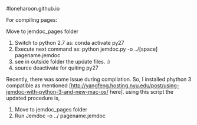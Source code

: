 #loneharoon.github.io


For compiling pages:

 Move to jemdoc_pages folder
 
 1. Switch to python 2.7 as: conda activate py27
 2. Execute next command as: python jemdoc.py -o ../[space] pagename.jemdoc
 3. see in outside folder the update files. :)
 4. source deactivate for quiting py27

 Recently, there was some issue during compilation. So, I installed phython 3 compatible as mentioned [http://yangfeng.hosting.nyu.edu/post/using-jemdoc-with-python-3-and-new-mac-os/ here]. using this script the updated procedure is, 
  1. Move to jemdoc_pages folder
  2. Run Jemdoc -o ../ pagename.jemdoc
 